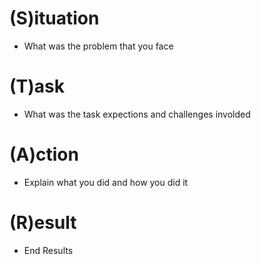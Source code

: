 # (S)ituation 
- What was the problem that you face 
# (T)ask 
- What was the task expections and challenges involded

# (A)ction
- Explain what you did and how you did it 

# (R)esult 
- End Results  

